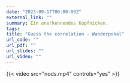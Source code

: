 ```yaml
---
date: "2023-09-17T00:00:00Z"
external_link: ""
summary: Ein anerkennendes Kopfnicken.
tags:
title: "Guess the correlation - Wanderpokal"
url_code: ""
url_pdf: ""
url_slides: ""
url_video: ""
---
```


{{< video src="nods.mp4" controls="yes" >}}
